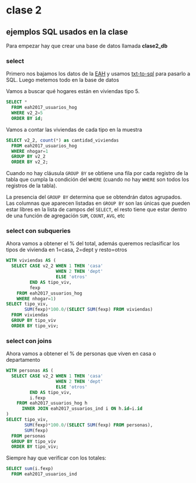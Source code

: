 # clase 2

## ejemplos SQL usados en la clase

Para empezar hay que crear una base de datos llamada **clase2_db**


### select

Primero nos bajamos los datos de la [EAH](https://www.estadisticaciudad.gob.ar/eyc/?p=86240) y
usamos [txt-to-sql](http://codenautas.com/txt-to-sql) para pasarlo a SQL. Luego metemos todo en la base de datos

Vamos a buscar qué hogares están en viviendas tipo 5. 

```sql
SELECT * 
  FROM eah2017_usuarios_hog
  WHERE v2_2=5
  ORDER BY id;
```

Vamos a contar las viviendas de cada tipo en la muestra

```sql
SELECT v2_2, count(*) as cantidad_viviendas
  FROM eah2017_usuarios_hog
  WHERE nhogar=1
  GROUP BY v2_2
  ORDER BY v2_2;
```

Cuando no hay cláusula `GROUP BY` se obtiene una fila por cada registro de la tabla que cumpla la condición del `WHERE` 
(cuando no hay `WHERE` son todos los registros de la tabla).

La presencia del `GROUP BY` determina que se obtendrán datos agrupados. 
Las columnas que aparecen listadas en `GROUP BY` son las únicas que pueden estar libres en la lista de campos del `SELECT`, 
el resto tiene que estar dentro de una función de agregación `SUM`, `COUNT`, `AVG`, etc

### select con subqueries

Ahora vamos a obtener el % del total, además queremos reclasificar los tipos de vivienda en 1=casa, 2=dept y resto=otros
```sql
WITH viviendas AS (
  SELECT CASE v2_2 WHEN 1 THEN 'casa' 
                   WHEN 2 THEN 'dept' 
                   ELSE 'otros' 
         END AS tipo_viv,
         fexp
    FROM eah2017_usuarios_hog
    WHERE nhogar=1)
SELECT tipo_viv, 
       SUM(fexp)*100.0/(SELECT SUM(fexp) FROM viviendas)
  FROM viviendas
  GROUP BY tipo_viv
  ORDER BY tipo_viv;
```

### select con joins

Ahora vamos a obtener el % de personas que viven en casa o departamento
```sql
WITH personas AS (
  SELECT CASE v2_2 WHEN 1 THEN 'casa' 
                   WHEN 2 THEN 'dept' 
                   ELSE 'otros' 
         END AS tipo_viv,
         i.fexp
    FROM eah2017_usuarios_hog h
      INNER JOIN eah2017_usuarios_ind i ON h.id=i.id
)
SELECT tipo_viv, 
       SUM(fexp)*100.0/(SELECT SUM(fexp) FROM personas),
       SUM(fexp)
  FROM personas
  GROUP BY tipo_viv
  ORDER BY tipo_viv;
```

Siempre hay que verificar con los totales:

```sql
SELECT sum(i.fexp)
  FROM eah2017_usuarios_ind
```
